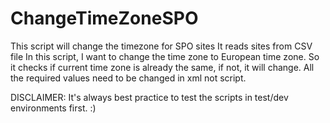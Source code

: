 # ChangeTimeZoneSPO
This script will change the timezone for SPO sites
It reads sites from CSV file
In this script, I want to change the time zone to European time zone. So it checks if current time zone is already the same, if not, it will change.
All the required values need to be changed in xml not script.

DISCLAIMER: It's always best practice to test the scripts in test/dev environments first. :)
